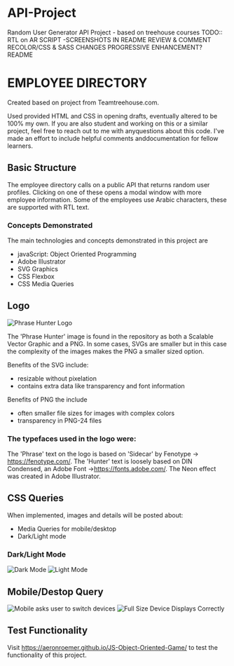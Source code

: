 # API-Project
Random User Generator API Project - based on treehouse courses
TODO::
RTL on AR SCRIPT
-SCREENSHOTS IN README
REVIEW & COMMENT
RECOLOR/CSS & SASS CHANGES
PROGRESSIVE ENHANCEMENT?
README

# EMPLOYEE DIRECTORY
Created based on project from Teamtreehouse.com.

Used provided HTML and CSS in opening drafts, eventually altered to be 100% my own. 
If you are also student and  working on this or a similar project, feel free to reach out to me with anyquestions about this code. I've made an effort to include helpful comments anddocumentation for fellow learners. 

## Basic Structure

The employee directory calls on a public API that returns random user profiles. Clicking on one of these opens a modal window with more employee information. Some of the employees use Arabic characters, these are supported with RTL text. 

### Concepts Demonstrated

The main technologies and concepts demonstrated in this project are

* javaScript: Object Oriented Programming
* Adobe Illustrator
* SVG Graphics
* CSS Flexbox
* CSS Media Queries

## Logo
![Phrase Hunter Logo](/images/SplashImage.png)

The 'Phrase Hunter' image is found in the repository as both a Scalable Vector Graphic and a PNG. In some cases, SVGs are smaller but in this case the complexity of the images makes the PNG a smaller sized option. 

Benefits of the SVG include:
* resizable without pixelation
* contains extra data like transparency and font information

Benefits of PNG the include
* often smaller file sizes for images with complex colors
* transparency in PNG-24 files

### The typefaces used in the logo were:
The 'Phrase' text on the logo is based on 'Sidecar' by Fenotype -> https://fenotype.com/. The 'Hunter' text is loosely based on DIN Condensed, an Adobe Font ->https://fonts.adobe.com/. The Neon effect was created in Adobe Illustrator.

## CSS Queries
When implemented, images and details will be posted about: 

 * Media Queries for mobile/desktop
 * Dark/Light mode 

### Dark/Light Mode
![Dark Mode](/READMEimages/DarkMode.png)
![Light Mode](/READMEimages/LightMode.png)

## Mobile/Destop Query
![Mobile asks user to switch devices](/READMEimages/MediaQuery.png)
![Full Size Device Displays Correctly](/READMEimages/QueryOK.png)
## Test Functionality

Visit https://aeronroemer.github.io/JS-Object-Oriented-Game/ to test the functionality of this project. 
